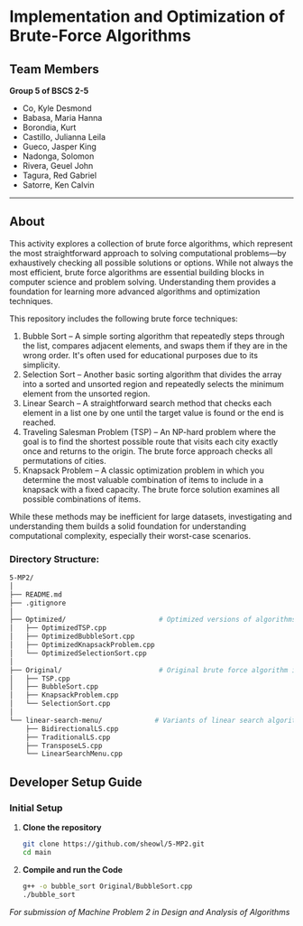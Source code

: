 # Implementation and Optimization of Brute-Force Algorithms

## Team Members
**Group 5 of BSCS 2-5**
- Co, Kyle Desmond
- Babasa, Maria Hanna 
- Borondia, Kurt 
- Castillo, Julianna Leila 
- Gueco, Jasper King 
- Nadonga, Solomon 
- Rivera, Geuel John 
- Tagura, Red Gabriel 
- Satorre, Ken Calvin

---

## About

This activity explores a collection of brute force algorithms, which represent the most straightforward approach to solving computational problems—by exhaustively checking all possible solutions or options. While not always the most efficient, brute force algorithms are essential building blocks in computer science and problem solving. Understanding them provides a foundation for learning more advanced algorithms and optimization techniques.

This repository includes the following brute force techniques:
1. Bubble Sort – A simple sorting algorithm that repeatedly steps through the list, compares adjacent elements, and swaps them if they are in the wrong order. It's often used for educational purposes due to its simplicity.
2. Selection Sort – Another basic sorting algorithm that divides the array into a sorted and unsorted region and repeatedly selects the minimum element from the unsorted region.
3. Linear Search – A straightforward search method that checks each element in a list one by one until the target value is found or the end is reached.
4. Traveling Salesman Problem (TSP) – An NP-hard problem where the goal is to find the shortest possible route that visits each city exactly once and returns to the origin. The brute force approach checks all permutations of cities.
5. Knapsack Problem – A classic optimization problem in which you determine the most valuable combination of items to include in a knapsack with a fixed capacity. The brute force solution examines all possible combinations of items.

While these methods may be inefficient for large datasets, investigating and understanding them builds a solid foundation for understanding computational complexity, especially their worst-case scenarios.

### Directory Structure:
```bash
5-MP2/
│
├── README.md                        
├── .gitignore                       
│
├── Optimized/                       # Optimized versions of algorithms
│   ├── OptimizedTSP.cpp
│   ├── OptimizedBubbleSort.cpp
│   ├── OptimizedKnapsackProblem.cpp
│   └── OptimizedSelectionSort.cpp
│
├── Original/                        # Original brute force algorithm implementations
│   ├── TSP.cpp
│   ├── BubbleSort.cpp
│   ├── KnapsackProblem.cpp
│   └── SelectionSort.cpp
│
└── linear-search-menu/             # Variants of linear search algorithms and menu interface
    ├── BidirectionalLS.cpp
    ├── TraditionalLS.cpp
    ├── TransposeLS.cpp
    └── LinearSearchMenu.cpp
```
## Developer Setup Guide

### Initial Setup

1. **Clone the repository**
   ```bash
   git clone https://github.com/sheowl/5-MP2.git
   cd main
   ```

2. **Compile and run the Code**
    ```bash
    g++ -o bubble_sort Original/BubbleSort.cpp
    ./bubble_sort
    ```

*For submission of Machine Problem 2 in Design and Analysis of Algorithms*
